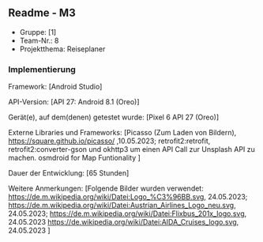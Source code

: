 ## Readme - M3

* Gruppe:	[1]
* Team-Nr.: 8
* Projektthema: Reiseplaner

### Implementierung

Framework:	[Android Studio]

API-Version:	[API 27: Android 8.1 (Oreo)]

Gerät(e), auf dem(denen) getestet wurde:
[Pixel 6 API 27 (Oreo)]


Externe Libraries und Frameworks:
[Picasso (Zum Laden von Bildern), https://square.github.io/picasso/ ,10.05.2023;
 retrofit2:retrofit, retrofit2:converter-gson und okhttp3 um einen API Call zur Unsplash API zu machen.
osmdroid for Map Funtionality
]

Dauer der Entwicklung:
[65 Stunden]

Weitere Anmerkungen:
[Folgende Bilder wurden verwendet:
https://de.m.wikipedia.org/wiki/Datei:Logo_%C3%96BB.svg, 24.05.2023;
https://de.m.wikipedia.org/wiki/Datei:Austrian_Airlines_Logo_neu.svg, 24.05.2023;
https://de.m.wikipedia.org/wiki/Datei:Flixbus_201x_logo.svg, 24.05.2023
https://de.wikipedia.org/wiki/Datei:AIDA_Cruises_logo.svg, 24.05.2023
]
